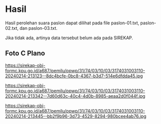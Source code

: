# Hasil

Hasil perolehan suara paslon dapat dilihat pada file paslon-01.txt, paslon-02.txt, dan paslon-03.txt.

Jika tidak ada, artinya data tersebut belum ada pada SIREKAP.

## Foto C Plano

https://sirekap-obj-formc.kpu.go.id/a687/pemilu/ppwp/31/74/03/10/03/3174031003110-20240214-213123--8dc4bcfe-0bc8-4367-b3d7-514e6dfdda45.jpg

https://sirekap-obj-formc.kpu.go.id/a687/pemilu/ppwp/31/74/03/10/03/3174031003110-20240214-213342--7d60d63c-40c4-4d0b-8985-aeaa2d0f044f.jpg

https://sirekap-obj-formc.kpu.go.id/a687/pemilu/ppwp/31/74/03/10/03/3174031003110-20240214-213445--bb2f9b96-3d73-4529-8294-980bcee4ab76.jpg
